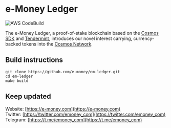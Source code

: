 # e-Money Ledger

![AWS CodeBuild](https://codebuild.eu-central-1.amazonaws.com/badges?uuid=eyJlbmNyeXB0ZWREYXRhIjoiZWQzSDZkbjZzYVpsMlNQNlJEYzlNVFlVVnhaak1UcU1RZzR5ODhPVlc5bVRpOEJUQ0liNU5zeUdCcHFlVnBXOW1JRTdRZVlDMzFOVGM2bHd1ZEtwZmVFPSIsIml2UGFyYW1ldGVyU3BlYyI6IlNsNUdrMWtiMm04c1pWaXYiLCJtYXRlcmlhbFNldFNlcmlhbCI6MX0%3D&branch=master)

The e-Money Ledger, a proof-of-stake blockchain based on the [Cosmos SDK](https://github.com/cosmos/cosmos-sdk) and [Tendermint](https://github.com/tendermint/tendermint), introduces our novel interest carrying, currency-backed tokens into the [Cosmos Network](https://cosmos.network).

## Build instructions
```
git clone https://github.com/e-money/em-ledger.git
cd em-ledger
make build
```

## Keep updated
Website: [https://e-money.com](https://e-money.com)  
Twitter: [https://twitter.com/emoney_com](https://twitter.com/emoney_com)  
Telegram: [https://t.me/emoney_com](https://t.me/emoney_com)  
